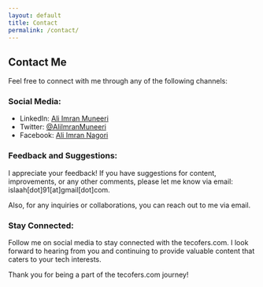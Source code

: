 ```yaml
---
layout: default
title: Contact
permalink: /contact/
---
```


## Contact Me

Feel free to connect with me through any of the following channels:

### Social Media:

- LinkedIn: [Ali Imran Muneeri](https://www.linkedin.com/in/ali-imran-nagori/)
- Twitter: [@AliImranMuneeri](https://x.com/AliImranMuneeri)
- Facebook: [Ali Imran Nagori](https://www.facebook.com/aliimran.nagori/)



### Feedback and Suggestions:

I appreciate your feedback! If you have suggestions for content, improvements, or any other comments, please let me know via email: islaah[dot]91[at]gmail[dot]com.

Also, for any inquiries or collaborations, you can reach out to me via email. 

### Stay Connected:

Follow me on social media to stay connected with the tecofers.com. I look forward to hearing from you and continuing to provide valuable content that caters to your tech interests.

Thank you for being a part of the tecofers.com journey!
